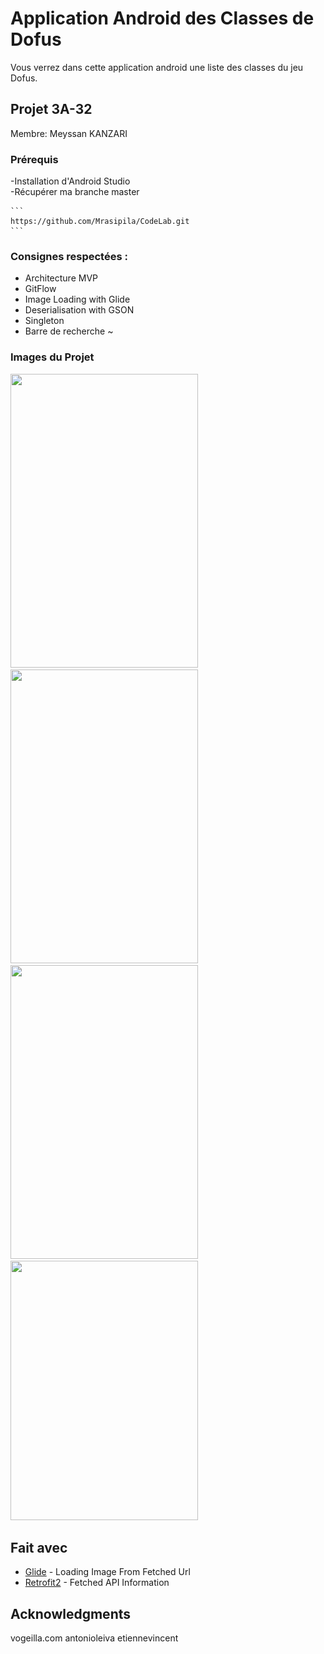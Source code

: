 # Application Android des Classes de Dofus

Vous verrez dans cette application android une liste des classes du jeu Dofus. 

## Projet 3A-32

Membre: Meyssan KANZARI

### Prérequis

-Installation d'Android Studio </br>
-Récupérer ma branche master

    ```
    https://github.com/Mrasipila/CodeLab.git
    ```

### Consignes respectées :

- Architecture MVP
- GitFlow
- Image Loading with Glide
- Deserialisation with GSON
- Singleton
- Barre de recherche ~


### Images du Projet


 <div>
    <div class="inline-block">
        <img src="img/img/Capture d’écran 2020-05-10 à 00.43.24.png" width="300" height="470">
    </div>
    <div class="inline-block">
        <img src ="img/img/Capture d’écran 2020-05-10 à 00.47.08.png" width="300" height="470">
    </div>
</div>
<div>
    <div class="inline-block">
        <img src ="img/img/Capture d’écran 2020-05-10 à 00.44.02.png" width="300" height="470">
    </div>
    <div class="inline-block">
        <img src ="img/img/Capture d’écran 2020-05-10 à 00.45.12.png" width="300" height="415">
    </div>
</div>



## Fait avec


* [Glide](https://github.com/bumptech/glide) - Loading Image From Fetched Url
* [Retrofit2](https://github.com/square/retrofit) - Fetched API Information 


## Acknowledgments

vogeilla.com
antonioleiva
etiennevincent

